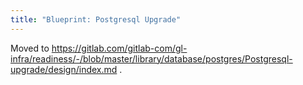 ```yaml
---
title: "Blueprint: Postgresql Upgrade"
---
```


Moved to https://gitlab.com/gitlab-com/gl-infra/readiness/-/blob/master/library/database/postgres/Postgresql-upgrade/design/index.md .
